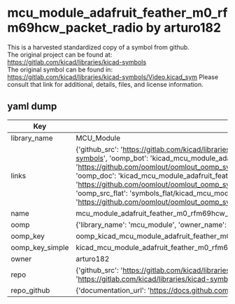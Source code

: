 # mcu_module_adafruit_feather_m0_rfm69hcw_packet_radio by arturo182  
This is a harvested standardized copy of a symbol from github.  
The original project can be found at:  
https://gitlab.com/kicad/libraries/kicad-symbols  
The original symbol can be found in:
https://gitlab.com/kicad/libraries/kicad-symbols/Video.kicad_sym
Please consult that link for additional, details, files, and license information.  
## yaml dump  
| Key | Value |  
| --- | --- |  
| library_name | MCU_Module |  
| links | {'github_src': 'https://gitlab.com/kicad/libraries/kicad-symbols/Video.kicad_sym', 'github_src_repo': 'https://gitlab.com/kicad/libraries/kicad-symbols', 'oomp_bot': 'kicad_mcu_module_adafruit_feather_m0_rfm69hcw_packet_radio/working', 'oomp_bot_github': 'https://github.com/oomlout/oomlout_oomp_symbol_bot/tree/main/kicad_mcu_module_adafruit_feather_m0_rfm69hcw_packet_radio/working', 'oomp_doc': 'kicad_mcu_module_adafruit_feather_m0_rfm69hcw_packet_radio/working', 'oomp_doc_github': 'https://github.com/oomlout/oomlout_oomp_symbol_doc/tree/main/kicad_mcu_module_adafruit_feather_m0_rfm69hcw_packet_radio/working', 'oomp_src_flat': 'symbols_flat/kicad_mcu_module_adafruit_feather_m0_rfm69hcw_packet_radio/working', 'oomp_src_flat_github': 'https://github.com/oomlout/oomlout_oomp_symbol_src/tree/main/kicad_mcu_module_adafruit_feather_m0_rfm69hcw_packet_radio/working'} |  
| name | mcu_module_adafruit_feather_m0_rfm69hcw_packet_radio |  
| oomp | {'library_name': 'mcu_module', 'owner_name': 'kicad', 'symbol_name': 'mcu_module_adafruit_feather_m0_rfm69hcw_packet_radio'} |  
| oomp_key | oomp_kicad_mcu_module_adafruit_feather_m0_rfm69hcw_packet_radio |  
| oomp_key_simple | kicad_mcu_module_adafruit_feather_m0_rfm69hcw_packet_radio |  
| owner | arturo182 |  
| repo | {'github_src': 'https://gitlab.com/kicad/libraries/kicad-symbols/Video.kicad_sym', 'name': 'libraries/kicad-symbols', 'owner': 'kicad', 'url': 'https://gitlab.com/kicad/libraries/kicad-symbols'} |  
| repo_github | {'documentation_url': 'https://docs.github.com/rest/repos/repos#get-a-repository', 'message': 'Not Found'} |  

